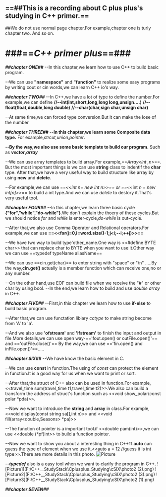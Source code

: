 ==##This is a recording about C plus plus's studying in C++ primer.==
--
##We do not use normal page chapter.For example,chapter one is turly chapter two.
And so on.

###==*C++ primer plus*==###
==

***##chapter ONE##***
--In this chapter,we learn how to use C++ to build basic program.

--We can use **"namespace"** and **"function"** to realize some easy programs by writing cout or cin words,we can learn C++ io's way.

***##chapter TWO##***
--In C++,we have a lot of type to define the number.For example,we can define
**//--int(int,short,long,long long,unsign....)**
**//--float(float,double,long double)**
**//--char(char,sign char,unsign char)**

--At same time,we can forced type conversion.But it can make the lose of the number

***##chapter THREE##***
--**In this chapter,we learn some Composite data type.**
For example,*strcut,union,pointer*.

--**By the way,we also use some basic template to build our program.**
Such as ***vector*,*array***

--We can use array templates to build array.For example,==*Array<int ,n>*==.
But the most important things is we can use **string** class to indentif the **char** type.
After that,we have a very useful way to build structure like array by using **new** and **delete**.

--For example,we can use ==*<<int *n= new int n>></int>*== or ==*<<int *n = new int[n]>></int>*== to build a int type.And we can use *delete* to destory it.That's very useful tool.

***##chapter FOUR##***
--In this chapter,we learn three basic cycle **{"for","while","do-while"}**.We don't explain the thoery of these cycles.But we should notice *for* and *while* is enter-cycle,*do-while* is out-cycle.

--After that,we also use Comma Operator and Relational operators.For example,we can use **==<<for(j=0,i=word.size()-1;j<i;--i;++j)>>==**

--We have two way to build type'other_name.One way is <<#define BYTE char>> that can replace char to BYTE when you want to use it.Other way we can use ==typedef typeName aliasName==

--We can use ==cin.get(char)== to enter string with "space" or "\n" .....By the way,**cin.get()** actually is a member function which can receive one,no or any number.

--On the other hand,use EOF can build file when we receive the "#" or other char by using bool.
--In the end,we learn how to build and use *double array* in C++.

***##chapter FIVE##***
--First,in this chapter we learn how to use **if-else** to build basic program.

--After that,we can use functation libiary *cctype* to make string become from 'A' to 'a'.

--And we also use **'ofstream'** and **'ifstream'** to finish the input and output in file.More details,we can use open way-=='fout.open() or outFile.open()'== and =='outFile.close()'==
By the way,we can use =='fin.open() and inFile.open()'==.....

***##chapter SIX##***
--We have know the basic element in C.

--We can use **const** in function.The using of *const* can protect the element in function.It is a good way for us when we want to print or sort.

--After that,the struct of C++ also can be used in function.For example,<<travel_time sum(travel_time t1,travel_time t2)>>.We also can build a transform the address of struct's function such as <<void show_polar(const polar *pda)>>.

--Now we want to introduce the **string** and **array** in class.For example,<<void display(const string sa[],int n)>> and <<void fill(array<double,Seasons> *pa)>>

--The function of pointer is a important tool.if <<double pam(int)>>,we can use <<double (*pf)int>> to build a function pointer.

--Now we want to show you about a interesting thing in C++11.**auto** can guess the type of element when we use it.<<auto a = 12 //guess it is int type>>.There are more details in this photo.
![Picture](F:\C++__StudyStack\Cplusplus_Studying\cSIX\auto.png)

--***typedef*** also is a easy tool when we want to clarify the program in C++.
![Picture1](F:\C++__StudyStack\Cplusplus_Studying\cSIX\photo2 (2).png)
![Picture2](F:\C++__StudyStack\Cplusplus_Studying\cSIX\photo2 (3).png)
![Picture3](F:\C++__StudyStack\Cplusplus_Studying\cSIX\photo2 (1).png)

***##chapter SEVEN##***
